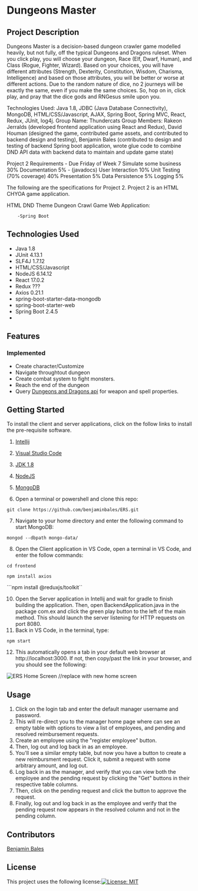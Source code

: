 #  Dungeons Master

## Project Description
Dungeons Master is a decision-based dungeon crawler game modelled heavily, but not fully, off the typical Dungeons and Dragons ruleset. When you click play, you will choose your dungeon, Race (Elf, Dwarf, Human), and Class (Rogue, Fighter, Wizard). Based on your choices, you will have different attributes (Strength, Dexterity, Constitution, Wisdom, Charisma, Intelligence) and based on those attributes, you will be better or worse at different actions. Due to the random nature of dice, no 2 journeys will be exactly the same, even if you make the same choices. So, hop on in, click play, and pray that the dice gods and RNGesus smile upon you.

Technologies Used: Java 1.8, JDBC (Java Database Connectivity), MongoDB, HTML/CSS/Javascript, AJAX, Spring Boot, Spring MVC, React, Redux, JUnit, log4j.
Group Name: Thundercats
Group Members: Rakeon Jerralds (developed frontend application using React and Redux), David Houman (designed the game, contributed game assets, and contributed to backend design and testing), Benjamin Bales (contributed to design and testing of backend Spring boot application, wrote glue code to combine DND API data with backend data to maintain and update game state)



Project 2 Requirements - Due Friday of Week 7
Simulate some business 30%
Documentation 5% - (javadocs)
User Interaction 10%
Unit Testing (70% coverage) 40%
Presentation 5%
Data Persistence 5%
Logging 5%

The following are the specifications for Project 2.
Project 2 is an HTML CHYOA game application.

HTML DND Theme Dungeon Crawl Game Web Application:

        -Spring Boot
	
## Technologies Used
- Java 1.8
- JUnit 4.13.1
- SLF4J 1.7.12
- HTML/CSS/Javascript
- NodeJS 6.14.12
- React 17.0.2
- Redux ???
- Axios 0.21.1
- spring-boot-starter-data-mongodb
- spring-boot-starter-web
- Spring Boot 2.4.5
- 

## Features

### Implemented
- Create character/Customize
- Navigate throughtout dungeon
- Create combat system to fight monsters.
- Reach the end of the dungeon
- Query [Dungeons and Dragons api](https://www.dnd5eapi.co) for weapon and spell properties.

## Getting Started
To install the client and server applications, click on the follow links to install the pre-requisite software.

1) [Intellij](https://www.jetbrains.com/help/idea/installation-guide.html)
2) [Visual Studio Code](https://code.visualstudio.com/download)
3) [JDK 1.8](https://docs.oracle.com/javase/8/docs/technotes/guides/install/install_overview.html)
4) [NodeJS](https://docs.npmjs.com/downloading-and-installing-node-js-and-npm)
5) [MongoDB](https://docs.mongodb.com/manual/installation/)

6) Open a terminal or powershell and clone this repo:

```git clone https://github.com/benjaminbales/ERS.git```

7) Navigate to your home directory and enter the following command to start MongoDB:

```mongod --dbpath mongo-data/```

8) Open the Client application in VS Code, open a terminal in VS Code, and enter the follow commands:

```cd frontend```

```npm install axios```

```npm install @reduxjs/toolkit``

10) Open the Server application in Intellij and wait for gradle to finish building the application. Then, open BackendApplication.java in the package com.ex and click the green play button to the left of the main method.  This should launch the server listening for HTTP requests on port 8080.
11) Back in VS Code, in the terminal, type:

```npm start```

12) This automatically opens a tab in your default web browser at http://localhost:3000.  If not, then copy/past the link in your browser, and you should see the following:

![ERS Home Screen](/ERSHome.png?raw=true "ERS Home Screen") //replace with new home screen

## Usage

1) Click on the login tab and enter the default manager username and password.  
2) This will re-direct you to the manager home page where can see an empty table with options to view a list of employees, and pending and resolved reimbursement requests.  
3) Create an employee using the "register employee" button.  
4) Then, log out and log back in as an employee.  
5) You'll see a similar empty table, but now you have a button to create a new reimbursment request.  Click it, submit a request with some arbitrary amount, and log out.  
6) Log back in as the manager, and verify that you can view both the employee and the pending request by clicking the "Get" buttons in their respective table columns.  
7) Then, click on the pending request and click the button to approve the request.  
8) Finally, log out and log back in as the employee and verify that the pending request now appears in the resolved column and not in the pending column. 

	
## Contributors
[Benjamin Bales](https://github.com/benjaminbales)

## License

This project uses the following license:[![License: MIT](https://img.shields.io/badge/License-MIT-yellow.svg)](https://opensource.org/licenses/MIT)

	
